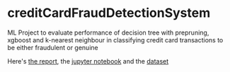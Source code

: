 # creditCardFraudDetectionSystem
ML Project to evaluate performance of decision tree with prepruning, xgboost and k-nearest neighbour in classifying credit card transactions to be either fraudulent or genuine

Here's [the report](https://github.com/adedamola26/creditCardFraudDetectionSystem/blob/main/Adedamola_Adesoye_002707831-analysis.pdf), the [jupyter notebook](https://github.com/adedamola26/creditCardFraudDetectionSystem/blob/main/creditCardFraud.ipynb) and the [dataset](https://www.kaggle.com/datasets/mlg-ulb/creditcardfraud?search=zero)
